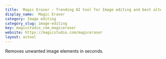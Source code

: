 ```yaml
---
title:  Magic Eraser - Trending AI tool for Image editing and best alternatives
display_name:  Magic Eraser
category: Image editing
category_slug: image-editing
key: magicstudio_com_magiceraser
website: https://magicstudio.com/magiceraser
layout: aitool
---
```


Removes unwanted image elements in seconds.
